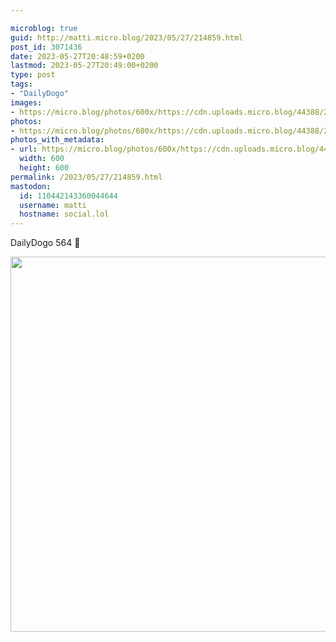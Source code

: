 ```yaml
---

microblog: true
guid: http://matti.micro.blog/2023/05/27/214859.html
post_id: 3071436
date: 2023-05-27T20:48:59+0200
lastmod: 2023-05-27T20:49:00+0200
type: post
tags:
- "DailyDogo"
images:
- https://micro.blog/photos/600x/https://cdn.uploads.micro.blog/44388/2023/da03874078.jpg
photos:
- https://micro.blog/photos/600x/https://cdn.uploads.micro.blog/44388/2023/da03874078.jpg
photos_with_metadata:
- url: https://micro.blog/photos/600x/https://cdn.uploads.micro.blog/44388/2023/da03874078.jpg
  width: 600
  height: 600
permalink: /2023/05/27/214859.html
mastodon:
  id: 110442143360044644
  username: matti
  hostname: social.lol
---
```

DailyDogo 564 🐶

<img src="/media/uploads/2023/da03874078.jpg" width="600" height="600" alt="" />
